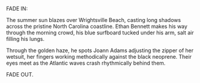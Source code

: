 FADE IN:

The summer sun blazes over Wrightsville Beach, casting long shadows across the pristine North Carolina coastline. Ethan Bennett makes his way through the morning crowd, his blue surfboard tucked under his arm, salt air filling his lungs.

Through the golden haze, he spots Joann Adams adjusting the zipper of her wetsuit, her fingers working methodically against the black neoprene. Their eyes meet as the Atlantic waves crash rhythmically behind them.

FADE OUT.